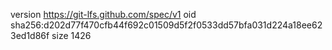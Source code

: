 version https://git-lfs.github.com/spec/v1
oid sha256:d202d77f470cfb44f692c01509d5f2f0533dd57bfa031d224a18ee623ed1d86f
size 1426
